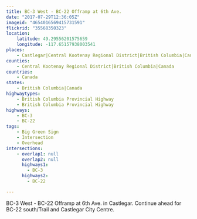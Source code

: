 ```yaml
---
title: BC-3 West - BC-22 Offramp at 6th Ave.
date: "2017-07-29T12:36:05Z"
imageid: "4654016569415731591"
flickrid: "35568350323"
location:
    latitude: 49.29556201575659
    longitude: -117.65157938003541
places:
    - Castlegar|Central Kootenay Regional District|British Columbia|Canada
counties:
    - Central Kootenay Regional District|British Columbia|Canada
countries:
    - Canada
states:
    - British Columbia|Canada
highwaytypes:
    - British Columbia Provincial Highway
    - British Columbia Provincial Highway
highways:
    - BC-3
    - BC-22
tags:
    - Big Green Sign
    - Intersection
    - Overhead
intersections:
    - overlap1: null
      overlap2: null
      highways1:
        - BC-3
      highways2:
        - BC-22

---
```

BC-3 West - BC-22 Offramp at 6th Ave. in Castlegar.  Continue ahead for BC-22 south/Trail and Castlegar City Centre.